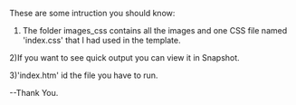 These are some intruction you should know:

1) The folder images_css contains all the images and one CSS file named 'index.css' that I had used in the template.

2)If you want to see quick output you can view it in Snapshot.

3)'index.htm' id the file you have to run.

--Thank You.